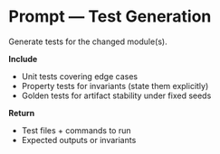 # Prompt — Test Generation

Generate tests for the changed module(s).

**Include**
- Unit tests covering edge cases
- Property tests for invariants (state them explicitly)
- Golden tests for artifact stability under fixed seeds

**Return**
- Test files + commands to run
- Expected outputs or invariants
